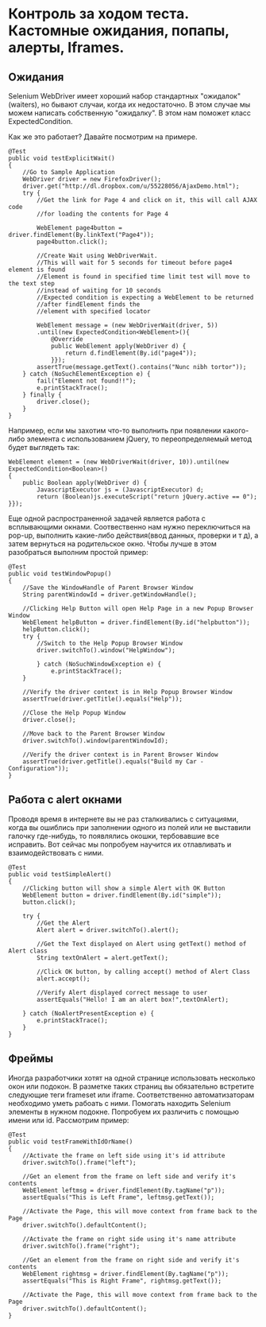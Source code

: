 # Контроль за ходом теста. Кастомные ожидания, попапы, алерты, Iframes.

## Ожидания


Selenium WebDriver имеет хороший набор стандартных "ожидалок"(waiters), но бывают случаи, когда их недостаточно. В этом случае мы можем написать собственную "ожидалку". В этом нам поможет класс ExpectedCondition.

Как же это работает? Давайте посмотрим на примере.

    @Test
    public void testExplicitWait()
    {
        //Go to Sample Application
        WebDriver driver = new FirefoxDriver();
        driver.get("http://dl.dropbox.com/u/55228056/AjaxDemo.html");
        try {
            //Get the link for Page 4 and click on it, this will call AJAX code
            //for loading the contents for Page 4
    
            WebElement page4button = driver.findElement(By.linkText("Page4"));
            page4button.click();
    
            //Create Wait using WebDriverWait.
            //This will wait for 5 seconds for timeout before page4 element is found
            //Element is found in specified time limit test will move to the text step
            //instead of waiting for 10 seconds
            //Expected condition is expecting a WebElement to be returned
            //after findElement finds the
            //element with specified locator
    
            WebElement message = (new WebDriverWait(driver, 5))
            .until(new ExpectedCondition<WebElement>(){
                @Override
                public WebElement apply(WebDriver d) {
                    return d.findElement(By.id("page4"));
                }});
            assertTrue(message.getText().contains("Nunc nibh tortor"));
        } catch (NoSuchElementException e) {
            fail("Element not found!!");
            e.printStackTrace();
        } finally {
            driver.close();
        }
    }
    
Например, если мы захотим что-то выполнить при появлении какого-либо элемента с использованием jQuery, то переопределяемый метод будет выглядеть так:

    WebElement element = (new WebDriverWait(driver, 10)).until(new ExpectedCondition<Boolean>()
    {
        public Boolean apply(WebDriver d) {
            JavascriptExecutor js = (JavascriptExecutor) d;
            return (Boolean)js.executeScript("return jQuery.active == 0");
    }});


Еще одной распространенной задачей является работа с всплывающими окнами. Соотвественно нам нужно переключиться на pop-up, выполнить какие-либо действия(ввод данных, проверки и т д), а затем вернуться на родительское окно. Чтобы лучше в этом разобраться выполним простой пример:

    @Test
    public void testWindowPopup()
    {
        //Save the WindowHandle of Parent Browser Window
        String parentWindowId = driver.getWindowHandle();
    
        //Clicking Help Button will open Help Page in a new Popup Browser Window
        WebElement helpButton = driver.findElement(By.id("helpbutton"));
        helpButton.click();
        try {
            //Switch to the Help Popup Browser Window
            driver.switchTo().window("HelpWindow");
    
            } catch (NoSuchWindowException e) {
                e.printStackTrace();
        }

        //Verify the driver context is in Help Popup Browser Window
        assertTrue(driver.getTitle().equals("Help"));
    
        //Close the Help Popup Window
        driver.close();
    
        //Move back to the Parent Browser Window
        driver.switchTo().window(parentWindowId);
    
        //Verify the driver context is in Parent Browser Window
        assertTrue(driver.getTitle().equals("Build my Car - Configuration"));
    }
    
    
## Работа с alert окнами

Проводя время в интернете вы не раз сталкивались с ситуациями, когда вы ошиблись при заполнении одного из полей или не выставили галочку где-нибудь, то появлялись окошки, тербовавшие все исправить. Вот сейчас мы попробуем научится их отлавливать и взаимодействовать с ними.

    @Test
    public void testSimpleAlert()
    {
        //Clicking button will show a simple Alert with OK Button
        WebElement button = driver.findElement(By.id("simple"));
        button.click();
    
        try {
            //Get the Alert
            Alert alert = driver.switchTo().alert();
    
            //Get the Text displayed on Alert using getText() method of Alert class
            String textOnAlert = alert.getText();
    
            //Click OK button, by calling accept() method of Alert Class
            alert.accept();
    
            //Verify Alert displayed correct message to user
            assertEquals("Hello! I am an alert box!",textOnAlert);
    
        } catch (NoAlertPresentException e) {
            e.printStackTrace();
        }
    }
    
## Фреймы

Иногда разработчики хотят на одной странице использовать несколько окон или подокон. В разметке таких страниц вы обязательно встретите следующие теги frameset или iframe. Соответственно автоматизаторам необходимо уметь рабоать с ними. Помогать находить Selenium элементы в нужном подокне. Попробуем их различить с помощью имени или id. Рассмотрим пример:

    @Test
    public void testFrameWithIdOrName()
    {
        //Activate the frame on left side using it's id attribute
        driver.switchTo().frame("left");
    
        //Get an element from the frame on left side and verify it's contents
        WebElement leftmsg = driver.findElement(By.tagName("p"));
        assertEquals("This is Left Frame", leftmsg.getText());
    
        //Activate the Page, this will move context from frame back to the Page
        driver.switchTo().defaultContent();
    
        //Activate the frame on right side using it's name attribute
        driver.switchTo().frame("right");
    
        //Get an element from the frame on right side and verify it's contents
        WebElement rightmsg = driver.findElement(By.tagName("p"));
        assertEquals("This is Right Frame", rightmsg.getText());
    
        //Activate the Page, this will move context from frame back to the Page
        driver.switchTo().defaultContent();
    }